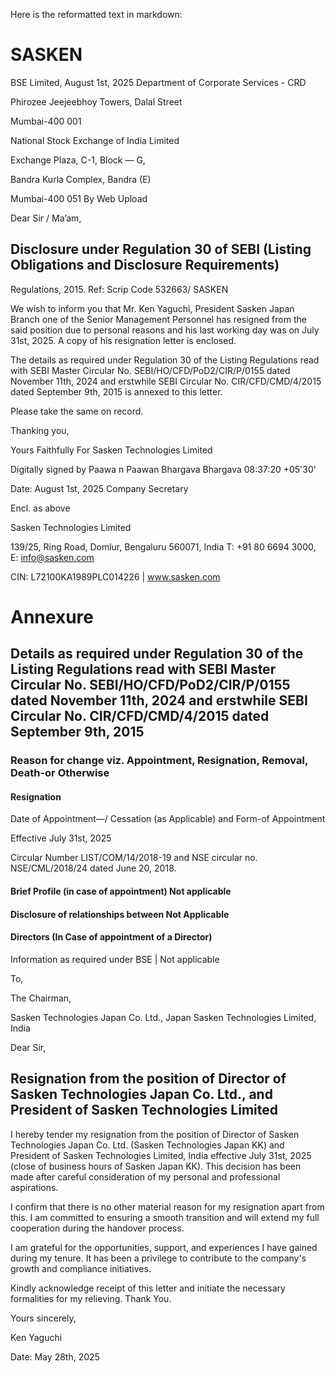 Here is the reformatted text in markdown:

# SASKEN

BSE Limited, August 1st, 2025
Department of Corporate Services - CRD

Phirozee Jeejeebhoy Towers, Dalal Street

Mumbai-400 001

National Stock Exchange of India Limited

Exchange Plaza, C-1, Block — G,

Bandra Kurla Complex, Bandra (E)

Mumbai-400 051 By Web Upload

Dear Sir / Ma’am,

## Disclosure under Regulation 30 of SEBI (Listing Obligations and Disclosure Requirements)

Regulations, 2015.
Ref: Scrip Code 532663/ SASKEN

We wish to inform you that Mr. Ken Yaguchi, President Sasken Japan Branch one of the Senior Management Personnel has resigned from the said position due to personal reasons and his last working day was on July 31st, 2025. A copy of his resignation letter is enclosed.

The details as required under Regulation 30 of the Listing Regulations read with SEBI Master Circular No. SEBI/HO/CFD/PoD2/CIR/P/0155 dated November 11th, 2024 and erstwhile SEBI Circular No. CIR/CFD/CMD/4/2015 dated September 9th, 2015 is annexed to this letter.

Please take the same on record.

Thanking you,

Yours Faithfully
For Sasken Technologies Limited

Digitally signed by
Paawa n Paawan Bhargava
Bhargava 08:37:20 +05'30'

Date: August 1st, 2025
Company Secretary

Encl. as above

Sasken Technologies Limited

139/25, Ring Road, Domlur, Bengaluru 560071, India
T: +91 80 6694 3000, E: info@sasken.com

CIN: L72100KA1989PLC014226 | www.sasken.com

# Annexure

## Details as required under Regulation 30 of the Listing Regulations read with SEBI Master Circular No. SEBI/HO/CFD/PoD2/CIR/P/0155 dated November 11th, 2024 and erstwhile SEBI Circular No. CIR/CFD/CMD/4/2015 dated September 9th, 2015

### Reason for change viz. Appointment, Resignation, Removal, Death-or Otherwise

#### Resignation

Date of Appointment—/ Cessation (as Applicable) and Form-of Appointment

Effective July 31st, 2025

Circular Number LIST/COM/14/2018-19
and NSE circular no. NSE/CML/2018/24 dated June 20, 2018.

#### Brief Profile (in case of appointment) Not applicable
#### Disclosure of relationships between Not Applicable
#### Directors (In Case of appointment of a Director)

Information as required under BSE | Not applicable

To,

The Chairman,

Sasken Technologies Japan Co. Ltd., Japan
Sasken Technologies Limited, India

Dear Sir,

## Resignation from the position of Director of Sasken Technologies Japan Co. Ltd., and President of Sasken Technologies Limited

I hereby tender my resignation from the position of Director of Sasken Technologies Japan Co. Ltd. (Sasken Technologies Japan KK) and President of Sasken Technologies Limited, India effective July 31st, 2025 (close of business hours of Sasken Japan KK). This decision has been made after careful consideration of my personal and professional aspirations.

I confirm that there is no other material reason for my resignation apart from this. I am committed to ensuring a smooth transition and will extend my full cooperation during the handover process.

I am grateful for the opportunities, support, and experiences I have gained during my tenure. It has been a privilege to contribute to the company's growth and compliance initiatives.

Kindly acknowledge receipt of this letter and initiate the necessary formalities for my relieving.
Thank You.

Yours sincerely,

Ken Yaguchi

Date: May 28th, 2025